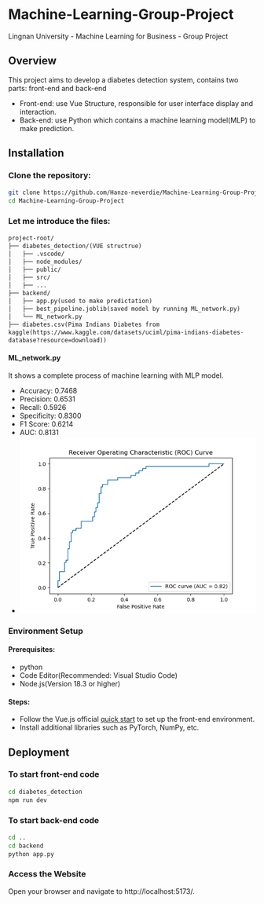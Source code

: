 # Machine-Learning-Group-Project
Lingnan University - Machine Learning for Business - Group Project 
## Overview
This project aims to develop a diabetes detection system, contains two parts: front-end and back-end
- Front-end: use Vue Structure, responsible for user interface display and interaction.
- Back-end: use Python which contains a machine learning model(MLP) to make prediction.


## Installation
### Clone the repository:
```bash
git clone https://github.com/Hanzo-neverdie/Machine-Learning-Group-Project.git
cd Machine-Learning-Group-Project
```

### Let me introduce the files:
```text
project-root/
├── diabetes_detection/(VUE structrue)
│   ├── .vscode/
│   ├── node_modules/
│   ├── public/
│   ├── src/
│   ├── ...
├── backend/
│   ├── app.py(used to make predictation)
│   ├── best_pipeline.joblib(saved model by running ML_network.py)
│   └── ML_network.py
├── diabetes.csv(Pima Indians Diabetes from kaggle(https://www.kaggle.com/datasets/uciml/pima-indians-diabetes-database?resource=download))
```
#### ML_network.py 
It shows a complete process of machine learning with MLP model.
- Accuracy: 0.7468
- Precision: 0.6531
- Recall: 0.5926
- Specificity: 0.8300
- F1 Score: 0.6214
- AUC: 0.8131
- ![示例图片](ROC_Curve.png)
### Environment Setup
#### Prerequisites:
- python
- Code Editor(Recommended: Visual Studio Code)
- Node.js(Version 18.3 or higher)
#### Steps:
- Follow the Vue.js official [quick start](https://vuejs.org/guide/quick-start.html) to set up the front-end environment.
- Install additional libraries such as PyTorch, NumPy, etc.


## Deployment
### To start front-end code
```bash
cd diabetes_detection
npm run dev
```
### To start back-end code
```bash
cd ..
cd backend
python app.py
```
### Access the Website
Open your browser and navigate to http://localhost:5173/.



